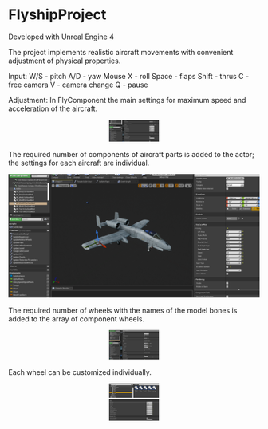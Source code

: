 # FlyshipProject
Developed with Unreal Engine 4

The project implements realistic aircraft movements with convenient adjustment of physical properties.

Input:
W/S - pitch
A/D - yaw
Mouse X - roll
Space - flaps
Shift - thrus
C - free camera
V - camera change
Q - pause

Adjustment:
In FlyComponent the main settings for maximum speed and acceleration of the aircraft. 

<div id="header" align="center">
  <img src="photos/FlyComponentSettings.png" width="100"/>
</div>

The required number of components of aircraft parts is added to the actor; the settings for each aircraft are individual.

<div id="header" align="center">
  <img src="/Photos/SurfaceWind.png""/>
</div>

The required number of wheels with the names of the model bones is added to the array of component wheels.

<div id="header" align="center">
  <img src="/Photos/Wheels.png" width="100"/>
</div>

Each wheel can be customized individually.

<div id="header" align="center">
  <img src="/Photos/Wheels_1.png" width="100"/>
</div>
<div id="header" align="center">
  <img src="/Photos/Wheels_2.png" width="100"/>
</div>

